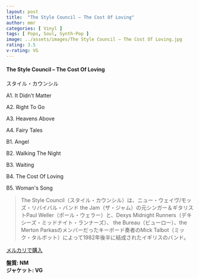 ```yaml
---
layout: post
title:  "The Style Council – The Cost Of Loving"
author: mmr
categories: [ Vinyl ]
tags: [ Pops, Soul, Synth-Pop ]
image: ../assets/images/The Style Council – The Cost Of Loving.jpg
rating: 3.5
v-rating: VG
---
```


#### The Style Council – The Cost Of Loving

スタイル・カウンシル

A1. It Didn't Matter

A2. Right To Go

A3. Heavens Above

A4. Fairy Tales

B1. Angel

B2. Walking The Night

B3. Waiting

B4. The Cost Of Loving

B5. Woman's Song

> The Style Council（スタイル・カウンシル）は、ニュー・ウェイヴ/モッズ・リバイバル・バンド the Jam（ザ・ジャム）の元シンガー＆ギタリストPaul Weller（ポール・ウェラー）と、Dexys Midnight Runners（デキシーズ・ミッドナイト・ランナーズ）、 the Bureau（ビューロー）、the Merton Parkasのメンバーだったキーボード奏者のMick Talbot（ミック・タルボット）によって1982年後半に結成されたイギリスのバンド。

[メルカリで購入](https://jp.mercari.com/item/m89427922011)

<div class="mt-4 mb-4 d-flex align-items-center">
<strong class="mr-1">盤質: NM</strong>
</div>
<div class="mt-4 mb-4 d-flex align-items-center">
<strong class="mr-1">ジャケット: VG</strong>
</div>

